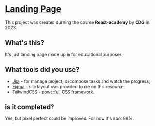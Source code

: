 # [Landing Page](https://lilholmen.github.io/01-landing-page/)

This project was created durning the course **React-academy** by **CDG** in 2023.

## What's this?

It's just landing page made up in for educational purposes.

## What tools did you use?

- [Jira](https://atlassian.net/jira/) - for manage project, decompose tasks and watch the progress;
- [Figma](https://www.figma.com/) - site layout was provided to me on this resource;
- [TailwindCSS](https://tailwindcss.com/) - powerfull CSS framework.

## is it completed?

Yes, but pixel perfect could be improved. For now it's abot 98%.
